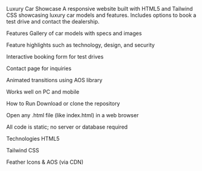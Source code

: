 Luxury Car Showcase
A responsive website built with HTML5 and Tailwind CSS showcasing luxury car models and features. Includes options to book a test drive and contact the dealership.

Features
Gallery of car models with specs and images

Feature highlights such as technology, design, and security

Interactive booking form for test drives

Contact page for inquiries

Animated transitions using AOS library

Works well on PC and mobile

How to Run
Download or clone the repository

Open any .html file (like index.html) in a web browser

All code is static; no server or database required

Technologies
HTML5

Tailwind CSS

Feather Icons & AOS (via CDN)


